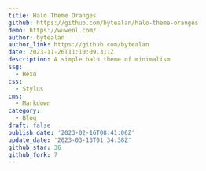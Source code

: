 ```yaml
---
title: Halo Theme Oranges
github: https://github.com/bytealan/halo-theme-oranges
demo: https://wuwenl.com/
author: bytealan
author_link: https://github.com/bytealan
date: 2023-11-26T11:10:09.311Z
description: A simple halo theme of minimalism
ssg:
  - Hexo
css:
  - Stylus
cms:
  - Markdown
category:
  - Blog
draft: false
publish_date: '2023-02-16T08:41:06Z'
update_date: '2023-03-13T01:34:38Z'
github_star: 36
github_fork: 7
---
```

